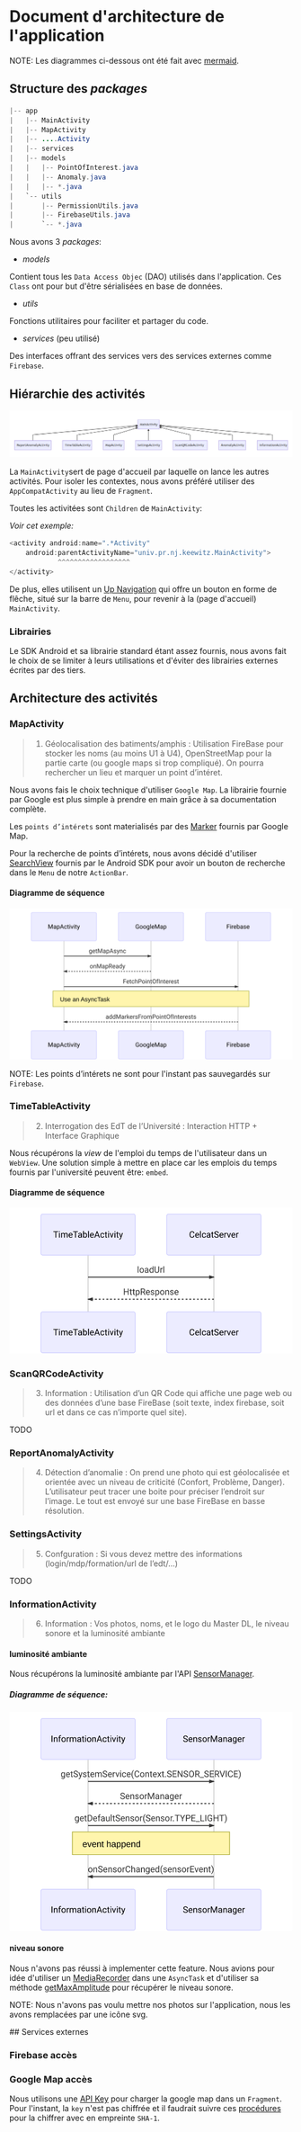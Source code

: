 # Document d'architecture de l'application

NOTE: Les diagrammes ci-dessous ont été fait avec [mermaid](https://mermaidjs.github.io).

## Structure des _packages_

```java
|-- app
|   |-- MainActivity
|   |-- MapActivity
|   |-- ....Activity
|   |-- services
|   |-- models
|   |   |-- PointOfInterest.java
|   |   |-- Anomaly.java
|   |   |-- *.java
|   `-- utils
|       |-- PermissionUtils.java
|       |-- FirebaseUtils.java
|       `-- *.java
```

Nous avons 3 _packages_:

- _models_

Contient tous les `Data Access Objec` (DAO) utilisés dans l'application. Ces `Class` ont pour but d'être sérialisées en base de données.

- _utils_

Fonctions utilitaires pour faciliter et partager du code.

- _services_ (peu utilisé)

Des interfaces offrant des services vers des services externes comme `Firebase`.

## Hiérarchie des activités

![](./assets/graph.png)

La `MainActivity`sert de page d'accueil par laquelle on lance les autres activités.
Pour isoler les contextes, nous avons préféré utiliser des `AppCompatActivity` au lieu de `Fragment`.

Toutes les activitées sont `Children` de `MainActivity`:

_Voir cet exemple:_
```java
<activity android:name=".*Activity"
    android:parentActivityName="univ.pr.nj.keewitz.MainActivity">
            ^^^^^^^^^^^^^^^^^^
</activity>
```

De plus, elles utilisent un [Up Navigation](https://developer.android.com/training/implementing-navigation/ancestral.html) qui offre un bouton en forme de flêche, situé sur la barre de `Menu`, pour revenir à la (page d'accueil) `MainActivity`.

### Librairies

Le SDK Android et sa librairie standard étant assez fournis, nous avons fait le choix de se limiter à leurs utilisations et d'éviter des librairies externes écrites par des tiers.

## Architecture des activités

### MapActivity

> 1. Géolocalisation des batiments/amphis : Utilisation FireBase pour stocker les
> noms (au moins U1 à U4), OpenStreetMap pour la partie carte (ou google
> maps si trop compliqué). On pourra rechercher un lieu et marquer un point
> d’intéret.

Nous avons fais le choix technique d'utiliser `Google Map`. La librairie fournie par Google est plus simple à prendre en main grâce à sa documentation complète.

Les `points d’intérets` sont materialisés par des [Marker](https://developers.google.com/android/reference/com/google/android/gms/maps/model/Marker) fournis par Google Map.

Pour la recherche de points d’intérets, nous avons décidé d'utiliser [SearchView](https://developer.android.com/reference/android/widget/SearchView.html) fournis par le Android SDK pour avoir un bouton de recherche dans le `Menu` de notre `ActionBar`.


#### Diagramme de séquence

![](./assets/map_activity.svg)

NOTE: Les points d’intérets ne sont pour l'instant pas sauvegardés sur `Firebase`.

### TimeTableActivity

> 2. Interrogation des EdT de l’Université : Interaction HTTP + Interface
> Graphique

Nous récupérons la _view_ de l'emploi du temps de l'utilisateur dans un `WebView`.
Une solution simple à mettre en place car les emplois du temps fournis par l'université peuvent être: `embed`.

#### Diagramme de séquence

![](./assets/timetable.svg)


### ScanQRCodeActivity

> 3. Information : Utilisation d’un QR Code qui affiche une page web ou des
> données d’une base FireBase (soit texte, index firebase, soit url et dans ce
> cas n’importe quel site).

TODO

### ReportAnomalyActivity

> 4. Détection d’anomalie : On prend une photo qui est géolocalisée et orientée
> avec un niveau de criticité (Confort, Problème, Danger). L’utilisateur peut
> tracer une boite pour préciser l’endroit sur l’image. Le tout est envoyé sur
> une base FireBase en basse résolution.

### SettingsActivity

> 5. Confguration : Si vous devez mettre des informations
> (login/mdp/formation/url de l’edt/...)

TODO


### InformationActivity

> 6. Information : Vos photos, noms, et le logo du Master DL, le niveau sonore
> et la luminosité ambiante

#### luminosité ambiante

Nous récupérons la luminosité ambiante par l'API [SensorManager](https://developer.android.com/reference/android/hardware/SensorManager.html).

##### Diagramme de séquence:

![](./assets/info_activity.svg)

#### niveau sonore

Nous n'avons pas réussi à implementer cette feature. Nous avions pour idée d'utiliser un [MediaRecorder](https://developer.android.com/guide/topics/media/mediarecorder.html) dans une `AsyncTask` et d'utiliser sa méthode [getMaxAmplitude](https://developer.android.com/reference/android/media/MediaRecorder.html#getMaxAmplitude()) pour récupérer le niveau sonore.


NOTE: Nous n'avons pas voulu mettre nos photos sur l'application, nous les avons remplacées par une icône svg.


## Services externes

### Firebase accès

### Google Map accès

Nous utilisons une [API Key](https://github.com/kladier/miniprojet-android/blob/1835a42fd5aa8f286532476b29b1501219efbc7f/app/src/main/AndroidManifest.xml#L44) pour charger la google map dans un `Fragment`. Pour l'instant, la `key` n'est pas chiffrée et il faudrait suivre ces [procédures](https://developers.google.com/maps/documentation/android-api/signup) pour la chiffrer avec en empreinte `SHA-1`.